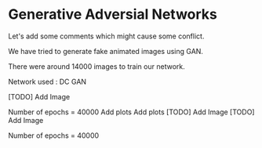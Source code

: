 # Generative Adversial Networks

Let's add some comments which might cause some conflict.

We have tried to generate fake animated images using GAN.

There were around 14000 images to train our network. 

Network used : DC GAN

[TODO] Add Image

Number of epochs = 40000
Add plots
Add plots
[TODO] Add Image
[TODO] Add Image

Number of epochs = 40000
